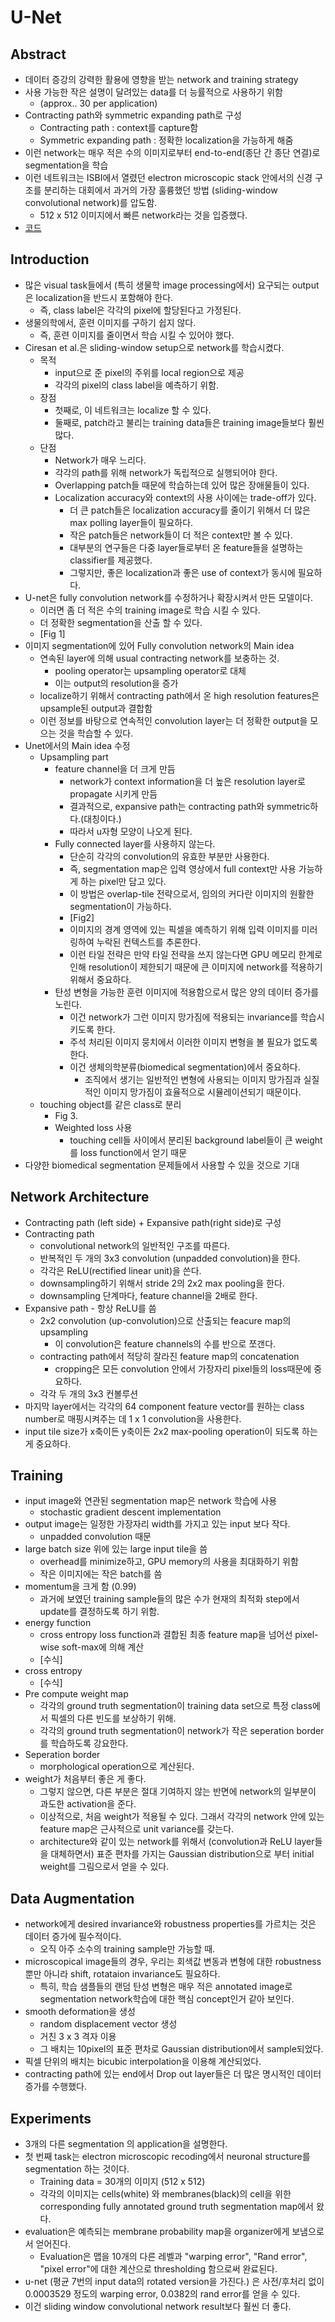 
# U-Net

## Abstract

* 데이터 증강의 강력한 활용에 영향을 받는 network and training strategy
* 사용 가능한 작은 설명이 달려있는 data를 더 능률적으로 사용하기 위함
  * (approx.. 30 per application)
* Contracting path와 symmetric expanding path로 구성
  * Contracting path : context를 capture함
  * Symmetric expanding path : 정확한 localization을 가능하게 해줌
* 이런 network는 매우 적은 수의 이미지로부터 end-to-end(종단 간 종단 연결)로 segmentation을 학습
* 이런 네트워크는 ISBI에서 열렸던 electron microscopic stack 안에서의 신경 구조를 분리하는 대회에서 과거의 가장 훌륭했던 방법 (sliding-window convolutional network)를 압도함.
  * 512 x 512 이미지에서 빠른 network라는 것을 입증했다.
* [코드](https://lmb.informatik.uni-freiburg.de/people/ronneber/u-net/)

## Introduction

* 많은 visual task들에서 (특히 생물학 image processing에서) 요구되는 output은 localization을 반드시 포함해야 한다.
  * 즉, class label은 각각의 pixel에 할당된다고 가정된다.
* 생물의학에서, 훈련 이미지를 구하기 쉽지 않다.
  * 즉, 훈련 이미지를 줄이면서 학습 시킬 수 있어야 했다.
* Ciresan et al.은 sliding-window setup으로 network를 학습시켰다.
  * 목적
    * input으로 준 pixel의 주위를 local region으로 제공
    * 각각의 pixel의 class label을 예측하기 위함.
  * 장점
    * 첫째로, 이 네트워크는 localize 할 수 있다.
    * 둘째로, patch라고 불리는 training data들은 training image들보다 훨씬 많다.
  * 단점
    * Network가 매우 느리다.
    * 각각의 path를 위해 network가 독립적으로 실행되어야 한다.
    * Overlapping patch들 때문에 학습하는데 있어 많은 장애물들이 있다.
    * Localization accuracy와 context의 사용 사이에는 trade-off가 있다.
      * 더 큰 patch들은 localization accuracy를 줄이기 위해서 더 많은 max polling layer들이 필요하다.
      * 작은 patch들은 network들이 더 적은 context만 볼 수 있다.
      * 대부분의 연구들은 다중 layer들로부터 온 feature들을 설명하는 classifier를 제공했다.
      * 그렇지만, 좋은 localization과 좋은 use of context가 동시에 필요하다.
* U-net은 fully convolution network를 수정하거나 확장시켜서 만든 모델이다.
  * 이러면 좀 더 적은 수의 training image로 학습 시킬 수 있다.
  * 더 정확한 segmentation을 산출 할 수 있다.
  * [Fig 1]
* 이미지 segmentation에 있어 Fully convolution network의 Main idea
  * 연속된 layer에 의해 usual contracting network를 보충하는 것.
    * pooling operator는 upsampling operator로 대체
    * 이는 output의 resolution을 증가
  * localize하기 위해서 contracting path에서 온 high resolution features은 upsample된 output과 결합함
  * 이런 정보를 바탕으로 연속적인 convolution layer는 더 정확한 output을 모으는 것을 학습할 수 있다.
* Unet에서의 Main idea 수정
  * Upsampling part
    * feature channel을 더 크게 만듬
      * network가 context information을 더 높은 resolution layer로 propagate 시키게 만듬
      * 결과적으로, expansive path는 contracting path와 symmetric하다.(대칭이다.)
      * 따라서 u자형 모양이 나오게 된다.
    * Fully connected layer를 사용하지 않는다.
      * 단순히 각각의 convolution의 유효한 부분만 사용한다.
      * 즉, segmentation map은 입력 영상에서 full context만 사용 가능하게 하는 pixel만 담고 있다.
      * 이 방법은 overlap-tile 전략으로서, 임의의 커다란 이미지의 원활한 segmentation이 가능하다.
      * [Fig2]
      * 이미지의 경계 영역에 있는 픽셀을 예측하기 위해 입력 이미지를 미러링하여 누락된 컨텍스트를 추론한다.
      * 이런 타일 전략은 만약 타일 전략을 쓰지 않는다면 GPU 메모리 한계로 인해 resolution이 제한되기 때문에 큰 이미지에 network를 적용하기 위해서 중요하다.
    * 탄성 변형을 가능한 훈련 이미지에 적용함으로서 많은 양의 데이터 증가를 노린다.
      * 이건 network가 그런 이미지 망가짐에 적용되는 invariance를 학습시키도록 한다.
      * 주석 처리된 이미지 뭉치에서 이러한 이미지 변형을 볼 필요가 없도록 한다.
      * 이건 생체의학분류(biomedical segmentation)에서 중요하다.
        * 조직에서 생기는 일반적인 변형에 사용되는 이미지 망가짐과 실질적인 이미지 망가짐이 효율적으로 시뮬레이션되기 때문이다.
  * touching object를 같은 class로 분리
    * Fig 3.
    * Weighted loss 사용
      * touching cell들 사이에서 분리된 background label들이 큰 weight를 loss function에서 얻기 때문
* 다양한 biomedical segmentation 문제들에서 사용할 수 있을 것으로 기대

## Network Architecture

* Contracting path (left side) + Expansive path(right side)로 구성
* Contracting path
  * convolutional network의 일반적인 구조를 따른다.
  * 반복적인 두 개의 3x3 convolution (unpadded convolution)을 한다.
  * 각각은 ReLU(rectified linear unit)을 쓴다.
  * downsampling하기 위해서 stride 2의 2x2 max pooling을 한다.
  * downsampling 단계마다, feature channel을 2배로 한다.
* Expansive path - 항상 ReLU를 씀
  * 2x2 convolution (up-convolution)으로 산출되는 feacure map의 upsampling
    * 이 convolution은 feature channels의 수를 반으로 쪼갠다.
  * contracting path에서 적당히 잘라진 feature map의 concatenation
    * cropping은 모든 convolution 안에서 가장자리 pixel들의 loss때문에 중요하다.
  * 각각 두 개의 3x3 컨볼루션
* 마지막 layer에서는 각각의 64 component feature vector를 원하는 class number로 매핑시켜주는 데 1 x 1 convolution을 사용한다.
* input tile size가 x축이든 y축이든 2x2 max-pooling operation이 되도록 하는 게 중요하다.  

## Training

* input image와 연관된 segmentation map은 network 학습에 사용
  * stochastic gradient descent implementation
* output image는 일정한 가장자리 width를 가지고 있는 input 보다 작다.
  * unpadded convolution 때문
* large batch size 위에 있는 large input tile을 씀
  * overhead를 minimize하고, GPU memory의 사용을 최대화하기 위함
  * 작은 이미지에는 작은 batch를 씀
* momentum을 크게 함 (0.99)
  * 과거에 보였던 training sample들의 많은 수가 현재의 최적화 step에서 update를 결정하도록 하기 위함.
* energy function
  * cross entropy loss function과 결합된 최종 feature map을 넘어선 pixel-wise soft-max에 의해 계산
  * [수식]
* cross entropy
  * [수식]
* Pre compute weight map
  * 각각의 ground truth segmentation이 training data set으로 특정 class에서 픽셀의 다른 빈도를 보상하기 위해.
  * 각각의 ground truth segmentation이 network가 작은 seperation border를 학습하도록 강요한다.
* Seperation border
  * morphological operation으로 계산된다.
* weight가 처음부터 좋은 게 좋다.
  * 그렇지 않으면, 다른 부분은 절대 기여하지 않는 반면에 network의 일부분이 과도한 activation을 준다.
  * 이상적으로, 처음 weight가 적용될 수 있다. 그래서 각각의 network 안에 있는 feature map은 근사적으로 unit variance를 갖는다.
  * architecture와 같이 있는 network를 위해서 (convolution과 ReLU layer들을 대체하면서) 표준 편차를 가지는 Gaussian distribution으로 부터 initial weight를 그림으로서 얻을 수 있다.

## Data Augmentation

* network에게 desired invariance와 robustness properties를 가르치는 것은 데이터 증가에 필수적이다.
  * 오직 아주 소수의 training sample만 가능할 때.
* microscopical image들의 경우, 우리는 회색값 변동과 변형에 대한 robustness 뿐만 아니라 shift, rotataion invariance도 필요하다.
  * 특히, 학습 샘플들의 랜덤 탄성 변형은 매우 적은 annotated image로 segmentation network학습에 대한 핵심 concept인거 같아 보인다.
* smooth deformation을 생성
  * random displacement vector 생성
  * 거친 3 x 3 격자 이용
  * 그 배치는 10pixel의 표준 편차로 Gaussian distribution에서 sample되었다.
* 픽셀 단위의 배치는 bicubic interpolation을 이용해 계산되었다.
* contracting path에 있는 end에서 Drop out layer들은 더 많은 명시적인 데이터 증가를 수행했다.

## Experiments

* 3개의 다른 segmentation 의 application을 설명한다.
* 첫 번째 task는 electron microscopic recoding에서 neuronal structure를 segmentation 하는 것이다.
  * Training data = 30개의 이미지 (512 x 512)
  * 각각의 이미지는 cells(white) 와 membranes(black)의 cell을 위한 corresponding fully annotated ground truth segmentation map에서 왔다.
* evaluation은 예측되는 membrane probability map을 organizer에게 보냄으로서 얻어진다.
  * Evaluation은 맵을 10개의 다른 레벨과 "warping error", "Rand error", "pixel error"에 대한 계산으로 thresholding 함으로써 완료된다.
* u-net (평균 7번의 input data의 rotated version을 가진다.) 은 사전/후처리 없이 0.0003529 정도의 warping error, 0.0382의 rand error를 얻을 수 있다.
* 이건 sliding window convolutional network result보다 훨씬 더 좋다.
